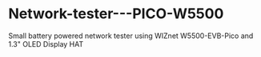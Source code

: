 # Network-tester---PICO-W5500
Small battery powered network tester using WIZnet W5500-EVB-Pico and 1.3" OLED Display HAT
